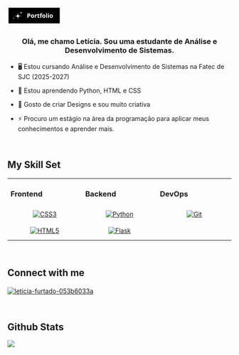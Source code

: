 <a href="https://potfolio-nine-vert.vercel.app/"><img src="https://github.com/LeticiaG24/LeticiaG24/blob/main/img/Portfolio.png?raw=true"/></a>
--

### <div align="center">Olá, me chamo Letícia. Sou uma estudante de Análise e Desenvolvimento de Sistemas.</div>  
  

- 🖥️ Estou cursando Análise e Desenvolvimento de Sistemas na Fatec de SJC (2025-2027)  
  

- 🌱 Estou aprendendo Python, HTML e CSS  
  

- 🎨 Gosto de criar Designs e sou muito criativa  
  

- ⚡ Procuro um estágio na área da programação para aplicar meus conhecimentos e aprender mais.  
  

<br/>  


## My Skill Set  
<table><tr><td valign="top" width="33%">



### Frontend  
<div align="center">  
<a href="https://www.w3schools.com/css/" target="_blank"><img style="margin: 10px" src="https://profilinator.rishav.dev/skills-assets/css3-original-wordmark.svg" alt="CSS3" height="50" /></a>  
<a href="https://en.wikipedia.org/wiki/HTML5" target="_blank"><img style="margin: 10px" src="https://profilinator.rishav.dev/skills-assets/html5-original-wordmark.svg" alt="HTML5" height="50" /></a>  
</div>

</td><td valign="top" width="33%">



### Backend  
<div align="center">  
<a href="https://www.python.org/" target="_blank"><img style="margin: 10px" src="https://profilinator.rishav.dev/skills-assets/python-original.svg" alt="Python" height="50" /></a>  
<a href="https://flask.palletsprojects.com/" target="_blank"><img style="margin: 10px" src="https://profilinator.rishav.dev/skills-assets/flask.png" alt="Flask" height="50" /></a>  
</div>

</td><td valign="top" width="33%">



### DevOps  
<div align="center">  
<a href="https://github.com/" target="_blank"><img style="margin: 10px" src="https://profilinator.rishav.dev/skills-assets/git-scm-icon.svg" alt="Git" height="50" /></a>  
</div>

</td></tr></table>  

<br/>  


## Connect with me  
<p align="left">
<a href="https://linkedin.com/in/leticia-furtado-053b6033a" target="blank"><img align="center" src="https://raw.githubusercontent.com/rahuldkjain/github-profile-readme-generator/master/src/images/icons/Social/linked-in-alt.svg" alt="leticia-furtado-053b6033a" height="30" width="40" /></a>
</p>
  

<br/>  


## Github Stats  

<img src="https://github-readme-stats.vercel.app/api?username=LeticiaG24&show_icons=true&count_private=true&hide_border=true&theme=radical" align="left"/>  